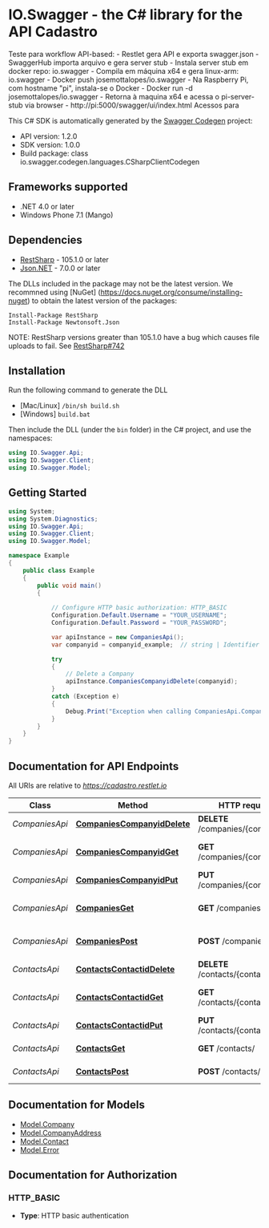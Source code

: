 # IO.Swagger - the C# library for the API Cadastro

Teste para workflow API-based:   - Restlet gera API e exporta swagger.json   - SwaggerHub importa arquivo e gera server stub   - Instala server stub em docker repo: io.swagger   - Compila em máquina x64 e gera linux-arm: io.swagger   - Docker push josemottalopes/io.swagger   - Na Raspberry Pi, com hostname \"pi\", instala-se o Docker   - Docker run -d josemottalopes/io.swagger   - Retorna à maquina x64 e acessa o pi-server-stub via browser   - http://pi:5000/swagger/ui/index.html    Acessos para   

This C# SDK is automatically generated by the [Swagger Codegen](https://github.com/swagger-api/swagger-codegen) project:

- API version: 1.2.0
- SDK version: 1.0.0
- Build package: class io.swagger.codegen.languages.CSharpClientCodegen

<a name="frameworks-supported"></a>
## Frameworks supported
- .NET 4.0 or later
- Windows Phone 7.1 (Mango)

<a name="dependencies"></a>
## Dependencies
- [RestSharp](https://www.nuget.org/packages/RestSharp) - 105.1.0 or later
- [Json.NET](https://www.nuget.org/packages/Newtonsoft.Json/) - 7.0.0 or later

The DLLs included in the package may not be the latest version. We recommned using [NuGet] (https://docs.nuget.org/consume/installing-nuget) to obtain the latest version of the packages:
```
Install-Package RestSharp
Install-Package Newtonsoft.Json
```

NOTE: RestSharp versions greater than 105.1.0 have a bug which causes file uploads to fail. See [RestSharp#742](https://github.com/restsharp/RestSharp/issues/742)

<a name="installation"></a>
## Installation
Run the following command to generate the DLL
- [Mac/Linux] `/bin/sh build.sh`
- [Windows] `build.bat`

Then include the DLL (under the `bin` folder) in the C# project, and use the namespaces:
```csharp
using IO.Swagger.Api;
using IO.Swagger.Client;
using IO.Swagger.Model;
```
<a name="getting-started"></a>
## Getting Started

```csharp
using System;
using System.Diagnostics;
using IO.Swagger.Api;
using IO.Swagger.Client;
using IO.Swagger.Model;

namespace Example
{
    public class Example
    {
        public void main()
        {
            
            // Configure HTTP basic authorization: HTTP_BASIC
            Configuration.Default.Username = "YOUR_USERNAME";
            Configuration.Default.Password = "YOUR_PASSWORD";

            var apiInstance = new CompaniesApi();
            var companyid = companyid_example;  // string | Identifier of the Company

            try
            {
                // Delete a Company
                apiInstance.CompaniesCompanyidDelete(companyid);
            }
            catch (Exception e)
            {
                Debug.Print("Exception when calling CompaniesApi.CompaniesCompanyidDelete: " + e.Message );
            }
        }
    }
}
```

<a name="documentation-for-api-endpoints"></a>
## Documentation for API Endpoints

All URIs are relative to *https://cadastro.restlet.io*

Class | Method | HTTP request | Description
------------ | ------------- | ------------- | -------------
*CompaniesApi* | [**CompaniesCompanyidDelete**](docs/CompaniesApi.md#companiescompanyiddelete) | **DELETE** /companies/{companyid} | Delete a Company
*CompaniesApi* | [**CompaniesCompanyidGet**](docs/CompaniesApi.md#companiescompanyidget) | **GET** /companies/{companyid} | Load an individual Company
*CompaniesApi* | [**CompaniesCompanyidPut**](docs/CompaniesApi.md#companiescompanyidput) | **PUT** /companies/{companyid} | Update a Company
*CompaniesApi* | [**CompaniesGet**](docs/CompaniesApi.md#companiesget) | **GET** /companies/ | Load the list of Companies
*CompaniesApi* | [**CompaniesPost**](docs/CompaniesApi.md#companiespost) | **POST** /companies/ | Create a new Company
*ContactsApi* | [**ContactsContactidDelete**](docs/ContactsApi.md#contactscontactiddelete) | **DELETE** /contacts/{contactid} | Delete a Contact
*ContactsApi* | [**ContactsContactidGet**](docs/ContactsApi.md#contactscontactidget) | **GET** /contacts/{contactid} | Load an individual Contact
*ContactsApi* | [**ContactsContactidPut**](docs/ContactsApi.md#contactscontactidput) | **PUT** /contacts/{contactid} | Update a Contact
*ContactsApi* | [**ContactsGet**](docs/ContactsApi.md#contactsget) | **GET** /contacts/ | Get the list of Contacts
*ContactsApi* | [**ContactsPost**](docs/ContactsApi.md#contactspost) | **POST** /contacts/ | Create a Contact


<a name="documentation-for-models"></a>
## Documentation for Models

 - [Model.Company](docs/Company.md)
 - [Model.CompanyAddress](docs/CompanyAddress.md)
 - [Model.Contact](docs/Contact.md)
 - [Model.Error](docs/Error.md)


<a name="documentation-for-authorization"></a>
## Documentation for Authorization

<a name="HTTP_BASIC"></a>
### HTTP_BASIC

- **Type**: HTTP basic authentication

